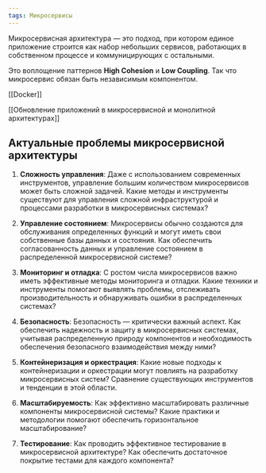 ```yaml
---
tags: Микросервисы
---
```


Микросервисная архитектура — это подход, при котором единое приложение строится как набор небольших сервисов, работающих в собственном процессе и коммуницирующих с остальными.

Это воплощение паттернов **High Cohesion** и **Low Coupling**. Так что микросервис обязан быть независимым компонентом.

[[Docker]]

[[Обновление приложений в микросервисной и монолитной архитектурах]]


## Актуальные проблемы микросервисной архитектуры
1. **Сложность управления**: Даже с использованием современных инструментов, управление большим количеством микросервисов может быть сложной задачей. Какие методы и инструменты существуют для управления сложной инфраструктурой и процессами разработки в микросервисных системах?
    
2. **Управление состоянием**: Микросервисы обычно создаются для обслуживания определенных функций и могут иметь свои собственные базы данных и состояния. Как обеспечить согласованность данных и управление состоянием в распределенной микросервисной системе?
    
3. **Мониторинг и отладка**: С ростом числа микросервисов важно иметь эффективные методы мониторинга и отладки. Какие техники и инструменты помогают выявлять проблемы, отслеживать производительность и обнаруживать ошибки в распределенных системах?
    
4. **Безопасность**: Безопасность — критически важный аспект. Как обеспечить надежность и защиту в микросервисных системах, учитывая распределенную природу компонентов и необходимость обеспечения безопасного взаимодействия между ними?
    
5. **Контейнеризация и оркестрация**: Какие новые подходы к контейнеризации и оркестрации могут повлиять на разработку микросервисных систем? Сравнение существующих инструментов и тенденции в этой области.
    
6. **Масштабируемость**: Как эффективно масштабировать различные компоненты микросервисной системы? Какие практики и методологии помогают обеспечить горизонтальное масштабирование?
    
7. **Тестирование**: Как проводить эффективное тестирование в микросервисной архитектуре? Как обеспечить достаточное покрытие тестами для каждого компонента?
